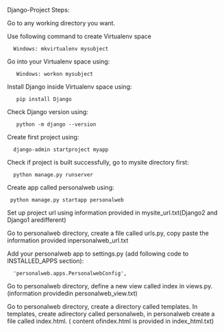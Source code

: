 Django-Project Steps:

Go to any working directory you want.

Use following command to create Virtualenv space

      Windows: mkvirtualenv mysubject
      
Go into your Virtualenv space using:

       Windows: workon mysubject
       
Install Django inside Virtualenv space using:

       pip install Django
       
Check Django version using:

       python -m django --version
       
Create first project using:

      django-admin startproject myapp
      
Check if project is built successfully, go to mysite directory first:

      python manage.py runserver
      
Create app called personalweb using:

     python manage.py startapp personalweb
     
Set up project url using information provided in mysite_url.txt(Django2 and Django1 aredifferent)

Go to personalweb directory, create a file called urls.py, copy paste the information provided inpersonalweb_url.txt

Add your personalweb app to settings.py (add following code to INSTALLED_APPS section):

      'personalweb.apps.PersonalwebConfig',
      
Go to personalweb directory, define a new view called index in views.py.(information providedin personalweb_view.txt)

Go to personalweb directory, create a directory called templates. In templates, create adirectory called personalweb, in personalweb create a file called index.html. ( content ofindex.html is provided in index_html.txt)

